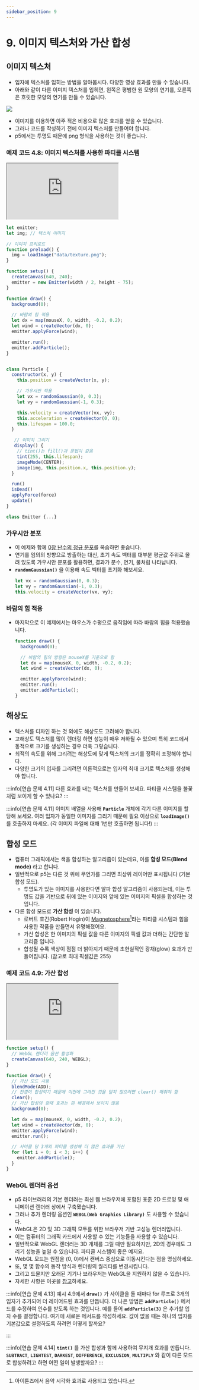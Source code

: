 ```yaml
---
sidebar_position: 9
---
```


# 9. 이미지 텍스처와 가산 합성

## 이미지 텍스처

- 입자에 텍스처를 입히는 방법을 알아봅시다. 다양한 영상 효과를 만들 수 있습니다.
- 아래와 같이 다른 이미지 텍스처를 입히면, 왼쪽은 평범한 원 모양의 연기를, 오른쪽은 흐릿한 모양의 연기를 만들 수 있습니다.

<img src="https://natureofcode.com/static/73997710f1444f7f9c9e6113f082abe2/89f69/04_particles_5.webp" class="img-full" />

- 이미지를 이용하면 아주 적은 비용으로 많은 효과를 얻을 수 있습니다.
- 그러나 코드를 작성하기 전에 이미지 텍스처를 만들어야 합니다.
- p5에서는 투명도 때문에 png 형식을 사용하는 것이 좋습니다.

### 예제 코드 4.8: 이미지 텍스처를 사용한 파티클 시스템

<iframe class="editor" src="https://editor.p5js.org/urbanscratcher/full/Q33PRVu9L"></iframe>

```js
let emitter;
let img; // 텍스처 이미지

// 이미지 프리로드
function preload() {
  img = loadImage("data/texture.png");
}

function setup() {
  createCanvas(640, 240);
  emitter = new Emitter(width / 2, height - 75);
}

function draw() {
  background(0);

  // 바람의 힘 적용
  let dx = map(mouseX, 0, width, -0.2, 0.2);
  let wind = createVector(dx, 0);
  emitter.applyForce(wind);

  emitter.run();
  emitter.addParticle();
}


class Particle {
  constructor(x, y) {
    this.position = createVector(x, y);

    // 가우시안 적용
    let vx = randomGaussian(0, 0.3);
    let vy = randomGaussian(-1, 0.3);

    this.velocity = createVector(vx, vy);
    this.acceleration = createVector(0, 0);
    this.lifespan = 100.0;
  }

   // 이미지 그리기
   display() {
    // tint()는 fill()과 문법이 같음
    tint(255, this.lifespan);
    imageMode(CENTER);
    image(img, this.position.x, this.position.y);
  }

  run()
  isDead()
  applyForce(force)
  update()
}

class Emitter {...}
```

### 가우시안 분포

- 이 예제와 함께 [0장 난수의 정규 분포](../ch0/4-regular-distribution.md)를 복습하면 좋습니다.
- 연기를 임의의 방향으로 방출하는 대신, 초기 속도 벡터를 대부분 평균값 주위로 몰려 있도록 가우시안 분포를 활용하면, 결과가 분수, 연기, 불처럼 나타납니다.
- **`randomGaussian()`** 을 이용해 속도 벡터를 초기화 해보세요.
  ```js
  let vx = randomGaussian(0, 0.3);
  let vy = randomGaussian(-1, 0.3);
  this.velocity = createVector(vx, vy);
  ```

### 바람의 힘 적용

- 마지막으로 이 예제에서는 마우스가 수평으로 움직임에 따라 바람의 힘을 적용했습니다.

  ```js
  function draw() {
    background(0);

    // 바람의 힘의 방향은 mouseX를 기준으로 함
    let dx = map(mouseX, 0, width, -0.2, 0.2);
    let wind = createVector(dx, 0);

    emitter.applyForce(wind);
    emitter.run();
    emitter.addParticle();
  }
  ```

## 해상도

- 텍스처를 디자인 하는 것 외에도 해상도도 고려해야 합니다.
- 고해상도 텍스처를 많이 렌더링 하면 성능이 매우 저하될 수 있으며 특히 코드에서 동적으로 크기를 생성하는 경우 더욱 그렇습니다.
- 최적의 속도를 위해 그리려는 해상도에 맞게 텍스처의 크기를 정확히 조정해야 합니다.
- 다양한 크기의 입자를 그리려면 이론적으로는 입자의 최대 크기로 텍스처를 생성해야 합니다.

:::info[연습 문제 4.11]
다른 효과를 내는 텍스처를 만들어 보세요. 파티클 시스템을 불꽃처럼 보이게 할 수 있나요?
:::

:::info[연습 문제 4.11]
이미지 배열을 사용해 **`Particle`** 개체에 각기 다른 이미지를 할당해 보세요. 여러 입자가 동일한 이미지를 그리기 때문에 필요 이상으로 **`loadImage()`** 를 호출하지 마세요. (각 이미지 파일에 대해 1번만 호출하면 됩니다!)
:::

## 합성 모드

- 컴퓨터 그래픽에서는 색을 합성하는 알고리즘이 있는데요, 이를 **합성 모드(Blend mode)** 라고 합니다.
- 일반적으로 p5는 다른 것 위에 무언가를 그리면 최상위 레이어만 표시됩니다 (기본 합성 모드).
  - 투명도가 있는 이미지를 사용한다면 알파 합성 알고리즘이 사용되는데, 이는 투명도 값을 기반으로 뒤에 있는 이미지와 앞에 있는 이미지의 픽셀을 합성하는 것입니다.
- 다른 합성 모드로 **가산 합성** 이 있습니다.
  - 로버트 호긴(Robert Hogin)이 [Magnetosphere](https://roberthodgin.com/project/magnetosphere)[^1]라는 파티클 시스템과 힘을 사용한 작품을 만들면서 유명해졌어요.
  - 가산 합성은 한 이미지의 픽셀 값을 다른 이미지의 픽셀 값과 더하는 간단한 알고리즘 입니다.
  - 합성될 수록 색상이 점점 더 밝아지기 때문에 초현실적인 광채(glow) 효과가 만들어집니다. (참고로 최대 픽셀값은 255)

[^1]: 아이튠즈에서 음악 시각화 효과로 사용되고 있습니다.

### 예제 코드 4.9: 가산 합성

<iframe class="editor" src="https://editor.p5js.org/urbanscratcher/full/iyo81gaFFH"></iframe>

```js
function setup() {
  // WebGL 렌더러 옵션 활성화
  createCanvas(640, 240, WEBGL);
}

function draw() {
  // 가산 모드 사용
  blendMode(ADD);
  // 전경이 합성되기 때문에 이전에 그려진 것을 덮지 않으려면 clear() 해줘야 함
  clear();
  // 가산 합성의 광채 효과는 흰 배경에서 보이지 않음
  background(0);

  let dx = map(mouseX, 0, width, -0.2, 0.2);
  let wind = createVector(dx, 0);
  emitter.applyForce(wind);
  emitter.run();

  // 사이클 당 3개의 파티클 생성해 더 많은 효과를 가산
  for (let i = 0; i < 3; i++) {
    emitter.addParticle();
  }
}
```

### WebGL 렌더러 옵션

- p5 라이브러리의 기본 렌더러는 최신 웹 브라우저에 포함된 표준 2D 드로잉 및 애니메이션 렌더러 상에서 구축됐습니다.
- 그러나 추가 렌더링 옵션인 **`WEBGL(Web Graphics Library)`** 도 사용할 수 있습니다.
- WebGL은 2D 및 3D 그래픽 모두를 위한 브라우저 기반 고성능 렌더러입니다.
- 이는 컴퓨터의 그래픽 카드에서 사용할 수 있는 기능들을 사용할 수 있습니다.
- 일반적으로 WebGL 렌더러는 3D 개체를 그릴 때만 필요하지만, 2D의 경우에도 그리기 성능을 높일 수 있습니다. 파티클 시스템이 좋은 예지요.
- WebGL 모드는 원점을 (0, 0)에서 캔버스 중심으로 이동시킨다는 점을 명심하세요.
- 또, 몇 몇 함수의 동작 방식과 렌더링의 퀄리티를 변경시킵니다.
- 그리고 드물지만 오래된 기기나 브라우저는 WebGL을 지원하지 않을 수 있습니다.
- 자세한 사항은 이곳을 [참고](https://thecodingtrain.com/tracks/webgl)하세요.

:::info[연습 문제 4.13]
예시 4.9에서 **`draw()`** 가 사이클을 돌 때마다 for 루프로 3개의 입자가 추가되어 더 레이어드된 효과를 만듭니다. 더 나은 방법은 **`addParticle()`** 메서드를 수정하여 인수를 받도록 하는 것입니다. 예를 들어 **`addParticle(3)`** 은 추가할 입자 수를 결정합니다. 여기에 새로운 메서드를 작성하세요. 값이 없을 때는 하나의 입자를 기본값으로 설정하도록 하려면 어떻게 할까요?

:::

:::info[연습 문제 4.14]
**`tint()`** 를 가산 합성과 함께 사용하여 무지개 효과를 만듭니다. **`SUBTRACT`**, **`LIGHTEST`**, **`DARKEST`**, **`DIFFERENCE`**, **`EXCLUSION`**, **`MULTIPLY`** 와 같이 다른 모드로 합성하려고 하면 어떤 일이 발생할까요?
:::
